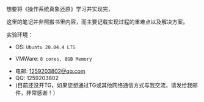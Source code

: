 想要将《操作系统真象还原》学习并实现完，

这里的笔记并非照搬书里内容，而主要记载实现过程的重难点以及解决方案。

实验环境： 

- OS: `Ubuntu 20.04.4 LTS`

- VMWare: `8 cores, 8GB Memory`

<!--

- CPU: `Pentium(R) Dual-Core CPU E6500 @ 2.93GHz × 2`

- Memory: `8GB DDR3`

### 最近在看《Linux内核完全注释》～

#### 大概率每日更新，欢迎喜欢OS的小伙伴与我交流！

-->

- 电邮: 1259203802@qq.com
- QQ: 1259203802
- (目前还没开TG，如果您想通过TG或其他网络通信方式与我交流，请发给我邮件，非常感谢！）
